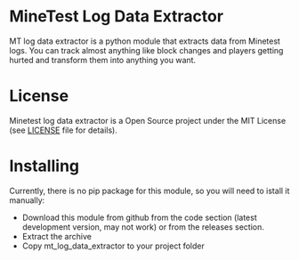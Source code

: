 # MineTest Log Data Extractor
MT log data extractor is a python module that extracts data from Minetest logs. You can track almost anything like block changes and players getting hurted and transform them into anything you want.
# License
Minetest log data extractor is a Open Source project under the MIT License (see [LICENSE](./LICENSE) file for details).
# Installing
Currently, there is no pip package for this module, so you will need to istall it manually:
- Download this module from github from the code section (latest development version, may not work) or from the releases section.
- Extract the archive
- Copy mt_log_data_extractor to your project folder
